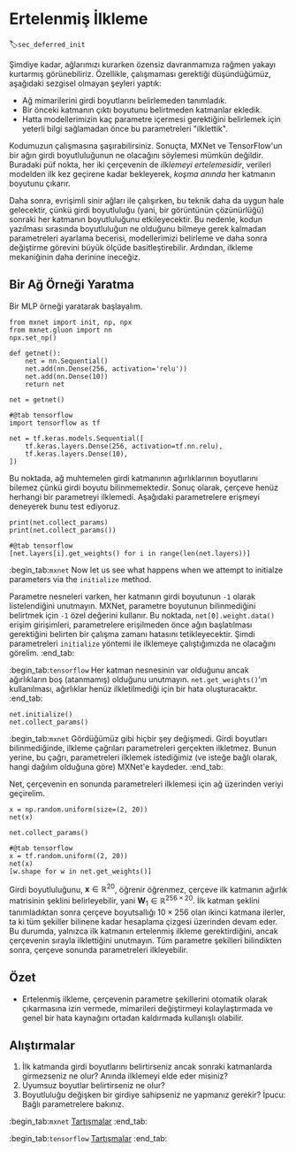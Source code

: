 # Ertelenmiş İlkleme
:label:`sec_deferred_init`

Şimdiye kadar, ağlarımızı kurarken özensiz davranmamıza rağmen yakayı kurtarmış görünebiliriz. Özellikle, çalışmaması gerektiği düşündüğümüz, aşağıdaki sezgisel olmayan şeyleri yaptık:

* Ağ mimarilerini girdi boyutlarını belirlemeden tanımladık.
* Bir önceki katmanın çıktı boyutunu belirtmeden katmanlar ekledik.
* Hatta modellerimizin kaç parametre içermesi gerektiğini belirlemek için yeterli bilgi sağlamadan önce bu parametreleri "ilklettik".

Kodumuzun çalışmasına şaşırabilirsiniz. Sonuçta, MXNet ve TensorFlow'un bir ağın girdi boyutluluğunun ne olacağını söylemesi mümkün değildir. Buradaki püf nokta, her iki çerçevenin de *ilklemeyi ertelemesidir*, verileri modelden ilk kez geçirene kadar bekleyerek, *koşma anında* her katmanın boyutunu çıkarır.

Daha sonra, evrişimli sinir ağları ile çalışırken, bu teknik daha da uygun hale gelecektir, çünkü girdi boyutluluğu (yani, bir görüntünün çözünürlüğü) sonraki her katmanın boyutluluğunu etkileyecektir. Bu nedenle, kodun yazılması sırasında boyutluluğun ne olduğunu bilmeye gerek kalmadan parametreleri ayarlama becerisi, modellerimizi belirleme ve daha sonra değiştirme görevini büyük ölçüde basitleştirebilir. Ardından, ilkleme mekaniğinin daha derinine ineceğiz.

## Bir Ağ Örneği Yaratma

Bir MLP örneği yaratarak başlayalım.

```{.python .input}
from mxnet import init, np, npx
from mxnet.gluon import nn
npx.set_np()

def getnet():
    net = nn.Sequential()
    net.add(nn.Dense(256, activation='relu'))
    net.add(nn.Dense(10))
    return net

net = getnet()
```

```{.python .input}
#@tab tensorflow
import tensorflow as tf

net = tf.keras.models.Sequential([
    tf.keras.layers.Dense(256, activation=tf.nn.relu),
    tf.keras.layers.Dense(10),
])
```

Bu noktada, ağ muhtemelen girdi katmanının ağırlıklarının boyutlarını bilemez çünkü girdi boyutu bilinmemektedir. Sonuç olarak, çerçeve henüz herhangi bir parametreyi ilklemedi. Aşağıdaki parametrelere erişmeyi deneyerek bunu test ediyoruz.

```{.python .input}
print(net.collect_params)
print(net.collect_params())
```

```{.python .input}
#@tab tensorflow
[net.layers[i].get_weights() for i in range(len(net.layers))]
```

:begin_tab:`mxnet`
Now let us see what happens when we attempt to initialze parameters via the `initialize` method.

Parametre nesneleri varken, her katmanın girdi boyutunun `-1` olarak listelendiğini unutmayın. MXNet, parametre boyutunun bilinmediğini belirtmek için `-1` özel değerini kullanır. Bu noktada, `net[0].weight.data()` erişim girişimleri, parametrelere erişilmeden önce ağın başlatılması gerektiğini belirten bir çalışma zamanı hatasını tetikleyecektir. Şimdi parametreleri `initialize` yöntemi ile ilklemeye çalıştığımızda ne olacağını görelim.
:end_tab:

:begin_tab:`tensorflow`
Her katman nesnesinin var olduğunu ancak ağırlıkların boş (atanmamış) olduğunu unutmayın. `net.get_weights()`'ın kullanılması, ağırlıklar henüz ilkletilmediği için bir hata oluşturacaktır.
:end_tab:

```{.python .input}
net.initialize()
net.collect_params()
```

:begin_tab:`mxnet`
Gördüğümüz gibi hiçbir şey değişmedi. Girdi boyutları bilinmediğinde, ilkleme çağrıları parametreleri gerçekten ilkletmez. Bunun yerine, bu çağrı, parametreleri ilklemek istediğimiz (ve isteğe bağlı olarak, hangi dağılım olduğuna göre) MXNet'e kaydeder.
:end_tab:

Net, çerçevenin en sonunda parametreleri ilklemesi için ağ üzerinden veriyi geçirelim.

```{.python .input}
x = np.random.uniform(size=(2, 20))
net(x)

net.collect_params()
```

```{.python .input}
#@tab tensorflow
x = tf.random.uniform((2, 20))
net(x)
[w.shape for w in net.get_weights()]
```

Girdi boyutluluğunu, $\mathbf{x} \in \mathbb{R}^{20}$, öğrenir öğrenmez, çerçeve ilk katmanın ağırlık matrisinin şeklini belirleyebilir, yani $\mathbf{W}_1 \in \mathbb{R}^{256 \times 20}$. İlk katman şeklini tanımladıktan sonra çerçeve boyutsallığı $10 \times 256$ olan ikinci katmana ilerler, ta ki tüm şekiller bilinene kadar hesaplama çizgesi üzerinden devam eder. Bu durumda, yalnızca ilk katmanın ertelenmiş ilkleme gerektirdiğini, ancak çerçevenin sırayla ilklettiğini unutmayın. Tüm parametre şekilleri bilindikten sonra, çerçeve sonunda parametreleri ilkleyebilir.

## Özet

* Ertelenmiş ilkleme, çerçevenin parametre şekillerini otomatik olarak çıkarmasına izin vermede, mimarileri değiştirmeyi kolaylaştırmada ve genel bir hata kaynağını ortadan kaldırmada kullanışlı olabilir.

## Alıştırmalar

1. İlk katmanda girdi boyutlarını belirtirseniz ancak sonraki katmanlarda girmezseniz ne olur? Anında ilklemeyi elde eder misiniz?
1. Uyumsuz boyutlar belirtirseniz ne olur?
1. Boyutluluğu değişken bir girdiye sahipseniz ne yapmanız gerekir? İpucu: Bağlı parametrelere bakınız.

:begin_tab:`mxnet`
[Tartışmalar](https://discuss.d2l.ai/t/280)
:end_tab:

:begin_tab:`tensorflow`
[Tartışmalar](https://discuss.d2l.ai/t/281)
:end_tab:
